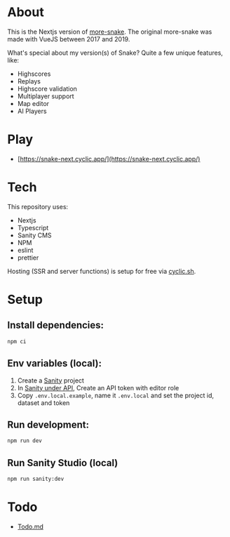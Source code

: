 # About

This is the Nextjs version of [more-snake](https://github.com/wimbarelds/more-snake). The original more-snake was made
with VueJS between 2017 and 2019.

What's special about my version(s) of Snake? Quite a few unique features, like:

* Highscores
* Replays
* Highscore validation
* Multiplayer support
* Map editor
* AI Players

# Play

* [https://snake-next.cyclic.app/](https://snake-next.cyclic.app/)

# Tech

This repository uses:

* Nextjs
* Typescript
* Sanity CMS
* NPM
* eslint
* prettier

Hosting (SSR and server functions) is setup for free via [cyclic.sh](https://cyclic.sh/).

# Setup

## Install dependencies:
```bash
npm ci
```

## Env variables (local):

1. Create a [Sanity](https://www.sanity.io/) project
2. In [Sanity under API](https://www.sanity.io/manage/), Create an API token with editor role
3. Copy `.env.local.example`, name it `.env.local` and set the project id, dataset and token

## Run development:
```bash
npm run dev
```

## Run Sanity Studio (local)
```bash
npm run sanity:dev
```

# Todo

* [Todo.md](Todo.md)
